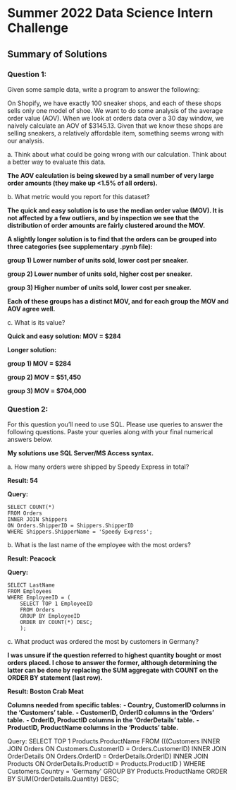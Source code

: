# Summer 2022 Data Science Intern Challenge

## Summary of Solutions

### Question 1: 

Given some sample data, write a program to answer the following:

On Shopify, we have exactly 100 sneaker shops, and each of these shops sells only one model of shoe. We want to do some analysis of the average order value (AOV). When we look at orders data over a 30 day window, we naively calculate an AOV of $3145.13. Given that we know these shops are selling sneakers, a relatively affordable item, something seems wrong with our analysis. 

a.	Think about what could be going wrong with our calculation. Think about a better way to evaluate this data. 

**The AOV calculation is being skewed by a small number of very large order amounts (they make up <1.5% of all orders).**

b.	What metric would you report for this dataset?

**The quick and easy solution is to use the median order value (MOV). It is not affected by a few outliers, and by inspection we see that the distribution of order amounts are fairly clustered around the MOV.**

**A slightly longer solution is to find that the orders can be grouped into three categories (see supplementary .pynb file):**

**group 1) Lower number of units sold, lower cost per sneaker.**

**group 2) Lower number of units sold, higher cost per sneaker.**

**group 3) Higher number of units sold, lower cost per sneaker.**

**Each of these groups has a distinct MOV, and for each group the MOV and AOV agree well.**

c.	What is its value?

**Quick and easy solution: MOV = $284**

**Longer solution:**

**group 1) MOV = $284**

**group 2) MOV = $51,450**

**group 3) MOV = $704,000**


### Question 2: 
For this question you’ll need to use SQL. Please use queries to answer the following questions. Paste your queries along with your final numerical answers below.

**My solutions use SQL Server/MS Access syntax.**

a.	How many orders were shipped by Speedy Express in total?

**Result: 54**

**Query:**
```
SELECT COUNT(*)
FROM Orders
INNER JOIN Shippers
ON Orders.ShipperID = Shippers.ShipperID
WHERE Shippers.ShipperName = 'Speedy Express';
```

b.	What is the last name of the employee with the most orders?

**Result: Peacock**

**Query:**
```
SELECT LastName
FROM Employees
WHERE EmployeeID = (
	SELECT TOP 1 EmployeeID
	FROM Orders
	GROUP BY EmployeeID
	ORDER BY COUNT(*) DESC;
	);
```

c.	What product was ordered the most by customers in Germany?

**I was unsure if the question referred to highest quantity bought or most orders placed. I chose to answer the former, although determining the latter can be done by replacing the SUM aggregate with COUNT on the ORDER BY statement (last row).**

**Result: Boston Crab Meat**

**Columns needed from specific tables:**
**- Country, CustomerID columns in the ‘Customers’ table.**
**- CustomerID, OrderID columns in the ‘Orders’ table.**
**- OrderID, ProductID columns in the ‘OrderDetails’ table.**
**- ProductID, ProductName columns in the ‘Products’ table.**

Query:
SELECT TOP 1 Products.ProductName
FROM (((Customers
INNER JOIN Orders ON Customers.CustomerID = Orders.CustomerID)
INNER JOIN OrderDetails ON Orders.OrderID = OrderDetails.OrderID)
INNER JOIN Products ON OrderDetails.ProductID = Products.ProductID
)
WHERE Customers.Country = 'Germany'
GROUP BY Products.ProductName
ORDER BY SUM(OrderDetails.Quantity) DESC;
